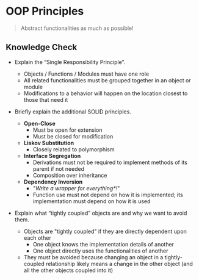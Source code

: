 # OOP Principles

> Abstract functionalities as much as possible!

## Knowledge Check

- Explain the “Single Responsibility Principle”.

  - Objects / Functions / Modules must have one role
  - All related functionalities must be grouped together in an object or module
  - Modifications to a behavior will happen on the location closest to those that need it

- Briefly explain the additional SOLID principles.

  - **Open-Close**
    - Must be open for extension
    - Must be closed for modification
  - **Liskov Substitution**
    - Closely related to polymorphism
  - **Interface Segregation**
    - Derivations must not be required to implement methods of its parent if not needed
    - Composition over inheritance
  - **Dependency Inversion**
    - "_Write a wrapper for everything\*!_"
    - Function use must not depend on how it is implemented; its implementation must depend on how it is used

- Explain what “tightly coupled” objects are and why we want to avoid them.

  - Objects are "tightly coupled" if they are directly dependent upon each other
    - One object knows the implementation details of another
    - One object directly uses the functionalities of another
  - They must be avoided because changing an object in a tightly-coupled relationship likely means a change in the other object (and all the other objects coupled into it)
